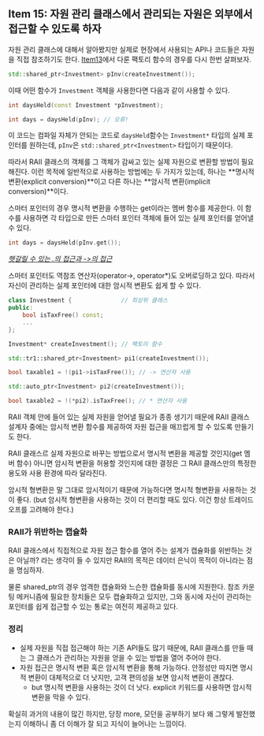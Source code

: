## Item 15: 자원 관리 클래스에서 관리되는 자원은 외부에서 접근할 수 있도록 하자

자원 관리 클래스에 대해서 알아봤지만 실제로 현장에서 사용되는 API나 코드들은 자원을 직접 참조하기도 한다. [Item13](https://github.com/fkdl0048/BookReview/issues/295)에서 다룬 팩토리 함수의 경우를 다시 한번 살펴보자.

```cpp
std::shared_ptr<Investment> pInv(createInvestment());
```

이때 어떤 함수가 `Investment` 객체을 사용한다면 다음과 같이 사용할 수 있다.

```cpp
int daysHeld(const Investment *pInvestment);

int days = daysHeld(pInv); // 오류!
```

이 코드는 컴파일 자체가 안되는 코드로 `daysHeld`함수는 `Investment*` 타입의 실제 포인터를 원하는데, `pInv`은 `std::shared_ptr<Investment>` 타입이기 때문이다.

따라서 RAII 클래스의 객체를 그 객체가 감싸고 있는 실제 자원으로 변환할 방법이 필요해진다. 이런 목적에 일반적으로 사용하는 방법에는 두 가지가 있는데, 하나는 **명시적 변환(explicit conversion)**이고 다른 하나는 **암시적 변환(implicit conversion)**이다.

스마터 포인터의 경우 명시적 변환을 수행하는 get이라는 멤버 함수를 제공한다. 이 함수를 사용하면 각 타입으로 만든 스마터 포인터 객체에 들어 있는 실제 포인터를 얻어낼 수 있다.

```cpp
int days = daysHeld(pInv.get());
```

*[헷갈릴 수 있는 .의 접근과 ->의 접근](https://github.com/fkdl0048/CodeReview/issues/70)*

스마터 포인터도 역참조 연산자(operator->, operator*)도 오버로딩하고 있다. 따라서 자신이 관리하는 실제 포인터에 대한 암시적 변환도 쉽게 할 수 있다.

```cpp
class Investment {              // 최상위 클래스
public:
    bool isTaxFree() const;
    ...
};

Investment* createInvestment(); // 팩토리 함수

std::tr1::shared_ptr<Investment> pi1(createInvestment());

bool taxable1 = !(pi1->isTaxFree()); // -> 연산자 사용

std::auto_ptr<Investment> pi2(createInvestment());

bool taxable2 = !(*pi2).isTaxFree(); // * 연산자 사용
```

RAII 객체 안에 들어 있는 실제 자원을 얻어낼 필요가 종종 생기기 때문에 RAII 클래스 설계자 중에는 암시적 변환 함수를 제공하여 자원 접근을 매끄럽게 할 수 있도록 만들기도 한다.

RAII 클래스르 실제 자원으로 바꾸는 방법으로서 명시적 변환을 제공할 것인지(get 멤버 함수) 아니면 암시적 변환을 허용할 것인지에 대한 결정은 그 RAII 클래스만의 특정한 용도와 사용 환경에 따라 달라진다.

암시적 형변환은 말 그대로 암시적이기 때문에 가능하다면 명시적 형변환을 사용하는 것이 좋다. (but 암시적 형변환을 사용하는 것이 더 편리할 때도 있다. 이건 항상 트레이드 오프를 고려해야 한다.)

### RAII가 위반하는 캡슐화

RAII 클래스에서 직접적으로 자원 접근 함수를 열어 주는 설계가 캡슐화를 위반하는 것은 아닐까? 라는 생각이 들 수 있지만 RAII의 목적은 데이터 은닉이 목적이 아니라는 점을 명심하자.

물론 shared_ptr의 경우 엄격한 캡슐화와 느슨한 캡슐화를 동시에 지원한다. 참조 카운팅 메커니즘에 필요한 장치들은 모두 캡슐화하고 있지만, 그와 동시에 자신이 관리하는 포인터를 쉽게 접근할 수 있는 통로는 여전히 제공하고 있다.

### 정리

- 실제 자원을 직접 접근해야 하는 기존 API들도 많기 때문에, RAII 클래스를 만들 때는 그 클래스가 관리하는 자원을 얻을 수 있는 방법을 열어 주어야 한다.
- 자원 접근은 명시적 변환 혹은 암시적 변환을 통해 가능하다. 안정성만 따지면 명시적 변환이 대체적으로 더 낫지만, 고객 편의성을 보면 암시적 변환이 괜찮다.
  - but 명시적 변환을 사용하는 것이 더 낫다. explicit 키워드를 사용하면 암시적 변환을 막을 수 있다.

확실히 과거의 내용이 많긴 하지만, 당장 more, 모던을 공부하기 보다 왜 그렇게 발전했는지 이해하니 좀 더 이해가 잘 되고 지식이 늘어나는 느낌이다.
